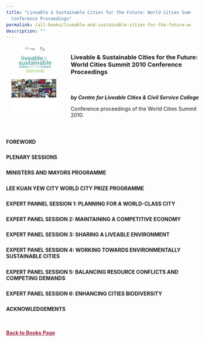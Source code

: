 ```yaml
---
title: "Liveable & Sustainable Cities for the Future: World Cities Summit 2010
  Conference Proceedings"
permalink: /all-books/liveable-and-sustainable-cities-for-the-future-world-cities-summit-2010-conference/
description: ""
---
```

<style>


.grid-container {
	display: grid;
	grid-template-columns: 30% 70%;
	grid-gap: 5%
	}
	
img {
		object-fit: contain;
		width: 100%;
		height: 80%;
	}	

.chapter-divider {
	margin-top: 5%;
	}	
	
.back a
{
	color: #9f2943;
	font-weight: bold;
	
}	


</style>

<div class="grid-container">
	<div class="grid-child"><img src="/images/Books/Liveable%20&amp;%20Sustainable%20Cities%20for%20the%20Future.jpg"></div>
	<div class="grid-child">
		<h3>Liveable &amp; Sustainable Cities for the Future: World Cities Summit 2010 Conference Proceedings</h3>
		<i></i><br>
		<i></i><br>
		<b><i>by Centre for Liveable Cities &amp; Civil Service College</i></b>
		<p>Conference proceedings of the World Cities Summit 2010.</p>
	</div>

</div>

<div>

<div class="chapter-divider">
<p><b>FOREWORD</b></p>

</div>
	
<div class="chapter-divider">
<p><b>PLENARY SESSIONS</b></p>

</div>
		
<div class="chapter-divider">
<p><b>MINISTERS AND MAYORS PROGRAMME</b></p>

</div>
	
<div class="chapter-divider">
<p><b>LEE KUAN YEW CITY WORLD CITY PRIZE PROGRAMME</b></p>

</div>
	
<div class="chapter-divider">
<p><b>EXPERT PANNEL SESSION 1: PLANNING FOR A WORLD-CLASS CITY</b></p>

</div>
	
<div class="chapter-divider">
<p><b>EXPERT PANEL SESSION 2: MAINTAINING A COMPETITIVE ECONOMY</b></p>

</div>
	
<div class="chapter-divider">
<p><b>EXPERT PANEL SESSION 3: SHARING A LIVEABLE ENVIRONMENT</b></p>

</div>
	
<div class="chapter-divider">
<p><b>EXPERT PANEL SESSION 4: WORKING TOWARDS ENVIRONMENTALLY SUSTAINABLE CITIES</b></p>

</div>
	
<div class="chapter-divider">
<p><b>EXPERT PANEL SESSION 5: BALANCING RESOURCE CONFLICTS AND COMPETING DEMANDS</b></p>

</div>
	
<div class="chapter-divider">
<p><b>EXPERT PANEL SESSION 6: ENHANCING CITIES BIODIVERSITY</b></p>

</div>
	
<div class="chapter-divider">
<p><b>ACKNOWLEDGEMENTS</b></p>

</div>
	

	

</div>



<br>
<br>
<div class="back">
<a href="/books/">Back to Books Page</a>	

</div>